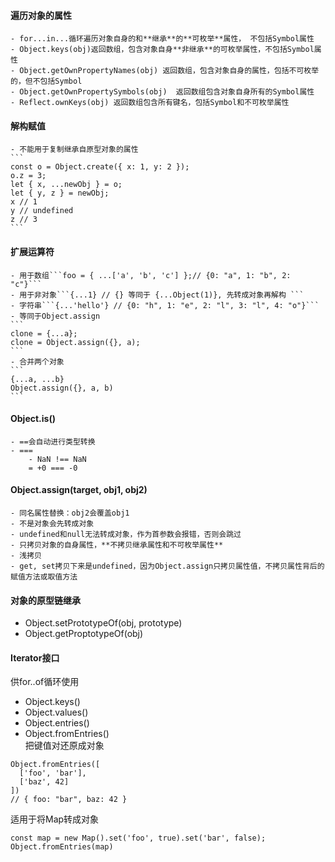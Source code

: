 #### 遍历对象的属性  
	- for...in...循环遍历对象自身的和**继承**的**可枚举**属性， 不包括Symbol属性    
	- Object.keys(obj)返回数组，包含对象自身**非继承**的可枚举属性，不包括Symbol属性  
	- Object.getOwnPropertyNames(obj) 返回数组，包含对象自身的属性，包括不可枚举的，但不包括Symbol  
	- Object.getOwnPropertySymbols(obj)  返回数组包含对象自身所有的Symbol属性     
	- Reflect.ownKeys(obj) 返回数组包含所有键名，包括Symbol和不可枚举属性    

#### 解构赋值  
	- 不能用于复制继承自原型对象的属性 
	```
	const o = Object.create({ x: 1, y: 2 });
	o.z = 3;
	let { x, ...newObj } = o;
	let { y, z } = newObj;
	x // 1
	y // undefined
	z // 3
	```   

#### 扩展运算符 
	- 用于数组```foo = { ...['a', 'b', 'c'] };// {0: "a", 1: "b", 2: "c"}```  
	- 用于非对象```{...1} // {} 等同于 {...Object(1)}, 先转成对象再解构 ```  
	- 字符串```{...'hello'} // {0: "h", 1: "e", 2: "l", 3: "l", 4: "o"}```   
	- 等同于Object.assign
	```
	clone = {...a};
	clone = Object.assign({}, a);
	```
	- 合并两个对象  
	```
	{...a, ...b}
	Object.assign({}, a, b)
	```

#### Object.is() 
	- ==会自动进行类型转换  
	- ===  
		- NaN !== NaN  
		= +0 === -0  
#### Object.assign(target, obj1, obj2)  
	- 同名属性替换：obj2会覆盖obj1  
	- 不是对象会先转成对象   
	- undefined和null无法转成对象，作为首参数会报错，否则会跳过  
	- 只拷贝对象的自身属性，**不拷贝继承属性和不可枚举属性**  
	- 浅拷贝  
	- get, set拷贝下来是undefined，因为Object.assign只拷贝属性值，不拷贝属性背后的赋值方法或取值方法  

#### 对象的原型链继承  
- Object.setPrototypeOf(obj, prototype)     
- Object.getProptotypeOf(obj)  

#### Iterator接口 
供for..of循环使用     
- Object.keys()    
- Object.values()  
- Object.entries()   
- Object.fromEntries()   
把键值对还原成对象  
```
Object.fromEntries([
  ['foo', 'bar'],
  ['baz', 42]
])
// { foo: "bar", baz: 42 }
```   
适用于将Map转成对象   
```
const map = new Map().set('foo', true).set('bar', false);
Object.fromEntries(map)
```     
